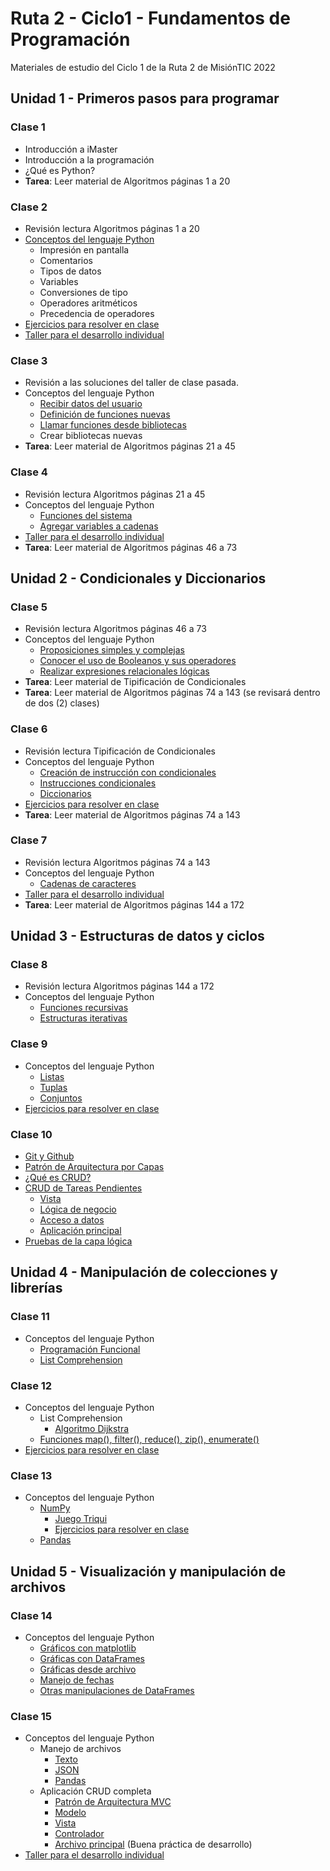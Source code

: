 # Ruta 2 - Ciclo1 - Fundamentos de Programación
Materiales de estudio del Ciclo 1 de la Ruta 2 de MisiónTIC 2022

## Unidad 1 - Primeros pasos para programar 
### Clase 1
* Introducción a iMaster
* Introducción a la programación
* ¿Qué es Python?
* **Tarea**: Leer material de Algoritmos páginas 1 a 20

### Clase 2
* Revisión lectura Algoritmos páginas 1 a 20
* [Conceptos del lenguaje Python](clase02/conceptos_lenguaje.ipynb)
  * Impresión en pantalla
  * Comentarios
  * Tipos de datos
  * Variables
  * Conversiones de tipo
  * Operadores aritméticos
  * Precedencia de operadores
* [Ejercicios para resolver en clase](clase02/ejercicios.md)
* [Taller para el desarrollo individual](clase02/taller.md)

### Clase 3
* Revisión a las soluciones del taller de clase pasada.
* Conceptos del lenguaje Python
  * [Recibir datos del usuario](clase03/recibir_datos.ipynb)
  * [Definición de funciones nuevas](clase03/funciones_propias.ipynb)
  * [Llamar funciones desde bibliotecas](clase03/bibliotecas_sistema.ipynb)
  * Crear bibliotecas nuevas
* **Tarea**: Leer material de Algoritmos páginas 21 a 45


### Clase 4
* Revisión lectura Algoritmos páginas 21 a 45
* Conceptos del lenguaje Python
  * [Funciones del sistema](clase04/funciones_sistema.ipynb)
  * [Agregar variables a cadenas](clase04/formato_cadenas.ipynb)
* [Taller para el desarrollo individual](clase04/taller.md)
* **Tarea**: Leer material de Algoritmos páginas 46 a 73

## Unidad 2 - Condicionales y Diccionarios
### Clase 5
* Revisión lectura Algoritmos páginas 46 a 73
* Conceptos del lenguaje Python
  * [Proposiciones simples y complejas](clase05/proposiciones.md)
  * [Conocer el uso de Booleanos y sus operadores](clase05/operaciones_logicas.md)
  * [Realizar expresiones relacionales lógicas](clase05/expresiones_logicas.md)
* **Tarea**: Leer material de Tipificación de Condicionales
* **Tarea**: Leer material de Algoritmos páginas 74 a 143 (se revisará dentro de dos (2) clases)

### Clase 6
* Revisión lectura Tipificación de Condicionales
* Conceptos del lenguaje Python
  * [Creación de instrucción con condicionales](clase06/operadores_condicionales.ipynb)
  * [Instrucciones condicionales](clase06/instrucciones_condicionales.ipynb)
  * [Diccionarios](clase06/diccionarios.ipynb)
* [Ejercicios para resolver en clase](clase06/ejercicios.md)
* **Tarea**: Leer material de Algoritmos páginas 74 a 143

### Clase 7
* Revisión lectura Algoritmos páginas 74 a 143
* Conceptos del lenguaje Python
  * [Cadenas de caracteres](clase07/strings.ipynb)
* [Taller para el desarrollo individual](clase07/taller.md)
* **Tarea**: Leer material de Algoritmos páginas 144 a 172

## Unidad 3 - Estructuras de datos y ciclos
### Clase 8
* Revisión lectura Algoritmos páginas 144 a 172
* Conceptos del lenguaje Python
  * [Funciones recursivas](clase08/funciones_recursivas.ipynb)
  * [Estructuras iterativas](clase08/estructuras_iterativas.ipynb)

### Clase 9
* Conceptos del lenguaje Python
  * [Listas](clase09/listas.ipynb)
  * [Tuplas](clase09/tuplas.ipynb)
  * [Conjuntos](clase09/conjuntos.ipynb)
* [Ejercicios para resolver en clase](clase09/ejercicios.md)

### Clase 10
* [Git y Github](clase10/git.md)
* [Patrón de Arquitectura por Capas](clase10/Arquitectura_capas.md)
* [¿Qué es CRUD?](clase10/CRUD.md)
* [CRUD de Tareas Pendientes](clase10/explicacion_ejemplo.md)
  * [Vista](clase10/vista.py)
  * [Lógica de negocio](clase10/logica.py)
  * [Acceso a datos](clase10/datos.py)
  * [Aplicación principal](clase10/main.py)
* [Pruebas de la capa lógica](test_logica.ipynb)

## Unidad 4 - Manipulación de colecciones y librerías
### Clase 11
* Conceptos del lenguaje Python
  * [Programación Funcional](clase11/programacion_funcional.ipynb)
  * [List Comprehension](clase11/list_comprehension.ipynb)

### Clase 12
* Conceptos del lenguaje Python
  * List Comprehension
    * [Algoritmo Dijkstra](clase12/dijkstra.ipynb)
  * [Funciones map(), filter(), reduce(), zip(), enumerate()](clase12/funciones_sobre_colecciones.ipynb)
* [Ejercicios para resolver en clase](clase12/ejercicios.md)

### Clase 13
* Conceptos del lenguaje Python
  * [NumPy](clase13/numpy.ipynb)
    * [Juego Triqui](clase13/triqui.py)
    * [Ejercicios para resolver en clase](clase13/ejercicios_numpy.ipynb)
  * [Pandas](clase13/pandas.ipynb)

## Unidad 5 - Visualización y manipulación de archivos
### Clase 14
* Conceptos del lenguaje Python
  * [Gráficos con matplotlib](clase14/graficas_matplotlib.ipynb)
  * [Gráficas con DataFrames](clase14/graficas_pandas.ipynb)
  * [Gráficas desde archivo](clase14/graficas_dataframes.ipynb)
  * [Manejo de fechas](clase14/manejo_fechas.ipynb)
  * [Otras manipulaciones de DataFrames](clase14/otros.ipynb)

### Clase 15
* Conceptos del lenguaje Python
  * Manejo de archivos
    * [Texto](clase15/archivos/texto.ipynb)
    * [JSON](clase15/archivos/json.ipynb)
    * [Pandas](clase15/archivos/pandas.ipynb)
  * Aplicación CRUD completa
    * [Patrón de Arquitectura MVC](clase15/crud/Arquitectura_MVC.md)
    * [Modelo](clase15/crud/modelo.py)
    * [Vista](clase15/crud/vista.py)
    * [Controlador](clase15/crud/controlador.py)
    * [Archivo principal](clase15/crud/main.py) (Buena práctica de desarrollo)
* [Taller para el desarrollo individual](clase15/taller.md)